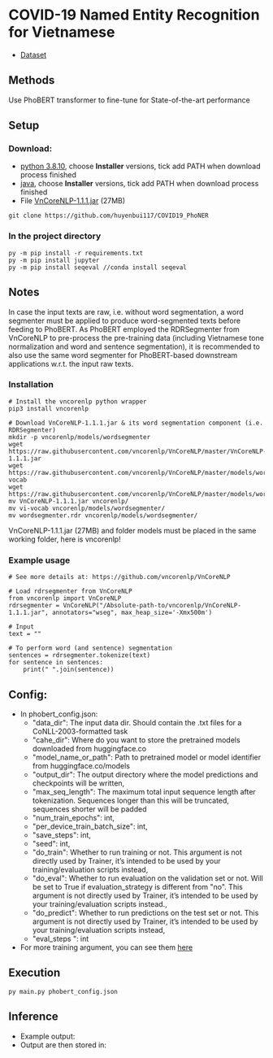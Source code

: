 # COVID-19 Named Entity Recognition for Vietnamese

- [Dataset](https://github.com/VinAIResearch/PhoNER_COVID19)

## Methods

Use PhoBERT transformer to fine-tune for State-of-the-art performance

## Setup

### Download:
- [python 3.8.10](https://www.python.org/downloads/release/python-3810/), choose **Installer** versions, tick add
PATH when download process finished
- [java](https://www.oracle.com/java/technologies/downloads/), choose **Installer** versions, tick add
PATH when download process finished
- File [VnCoreNLP-1.1.1.jar](https://github.com/vncorenlp/VnCoreNLP/raw/master/VnCoreNLP-1.1.1.jar) (27MB)

```shell
git clone https://github.com/huyenbui117/COVID19_PhoNER
```

### In the project directory

```
py -m pip install -r requirements.txt
py -m pip install jupyter
py -m pip install seqeval //conda install seqeval
```

## Notes
In case the input texts are raw, i.e. without word segmentation, a word segmenter must be applied to produce word-segmented texts before feeding to PhoBERT. As PhoBERT employed the RDRSegmenter from VnCoreNLP to pre-process the pre-training data (including Vietnamese tone normalization and word and sentence segmentation), it is recommended to also use the same word segmenter for PhoBERT-based downstream applications w.r.t. the input raw texts.

### Installation

```
# Install the vncorenlp python wrapper
pip3 install vncorenlp

# Download VnCoreNLP-1.1.1.jar & its word segmentation component (i.e. RDRSegmenter) 
mkdir -p vncorenlp/models/wordsegmenter
wget https://raw.githubusercontent.com/vncorenlp/VnCoreNLP/master/VnCoreNLP-1.1.1.jar
wget https://raw.githubusercontent.com/vncorenlp/VnCoreNLP/master/models/wordsegmenter/vi-vocab
wget https://raw.githubusercontent.com/vncorenlp/VnCoreNLP/master/models/wordsegmenter/wordsegmenter.rdr
mv VnCoreNLP-1.1.1.jar vncorenlp/ 
mv vi-vocab vncorenlp/models/wordsegmenter/
mv wordsegmenter.rdr vncorenlp/models/wordsegmenter/
```

VnCoreNLP-1.1.1.jar (27MB) and folder models must be placed in the same working folder, here is vncorenlp!

### Example usage
```
# See more details at: https://github.com/vncorenlp/VnCoreNLP

# Load rdrsegmenter from VnCoreNLP
from vncorenlp import VnCoreNLP
rdrsegmenter = VnCoreNLP("/Absolute-path-to/vncorenlp/VnCoreNLP-1.1.1.jar", annotators="wseg", max_heap_size='-Xmx500m') 

# Input 
text = ""

# To perform word (and sentence) segmentation
sentences = rdrsegmenter.tokenize(text) 
for sentence in sentences:
	print(" ".join(sentence))
```

## Config:

- In phobert_config.json: 
  - "data_dir": The input data dir. Should contain the .txt files for a CoNLL-2003-formatted task
  - "cahe_dir": Where do you want to store the pretrained models downloaded from huggingface.co
  - "model_name_or_path": Path to pretrained model or model identifier from huggingface.co/models
  - "output_dir": The output directory where the model predictions and checkpoints will be written,
  - "max_seq_length": The maximum total input sequence length after tokenization. Sequences longer than this will be truncated, sequences shorter will be padded
  - "num_train_epochs": int,
  - "per_device_train_batch_size": int,
  - "save_steps": int,
  - "seed": int,
  - "do_train": Whether to run training or not. This argument is not directly used by Trainer, it’s intended to be used by your training/evaluation scripts instead,
  - "do_eval": Whether to run evaluation on the validation set or not. Will be set to True if evaluation_strategy is different from "no". This argument is not directly used by Trainer, it’s intended to be used by your training/evaluation scripts instead.,
  - "do_predict": Whether to run predictions on the test set or not. This argument is not directly used by Trainer, it’s intended to be used by your training/evaluation scripts instead,
  - "eval_steps ": int
- For more training argument, you can see them [here](https://huggingface.co/transformers/main_classes/trainer.html#trainingarguments)

## Execution

```
py main.py phobert_config.json 
```

## Inference

- Example output: 
- Output are then stored in:  

